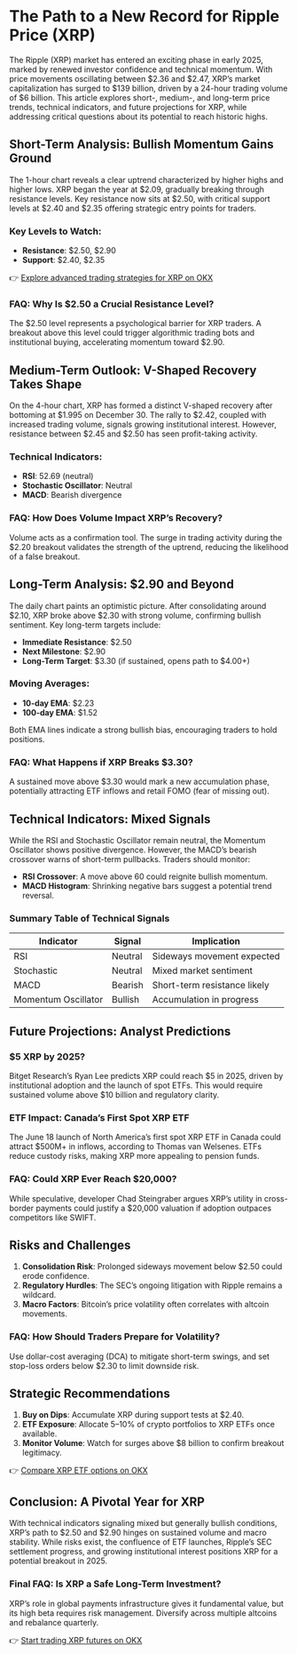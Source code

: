 # The Path to a New Record for Ripple Price (XRP)  

The Ripple (XRP) market has entered an exciting phase in early 2025, marked by renewed investor confidence and technical momentum. With price movements oscillating between $2.36 and $2.47, XRP’s market capitalization has surged to $139 billion, driven by a 24-hour trading volume of $6 billion. This article explores short-, medium-, and long-term price trends, technical indicators, and future projections for XRP, while addressing critical questions about its potential to reach historic highs.  

## Short-Term Analysis: Bullish Momentum Gains Ground  

The 1-hour chart reveals a clear uptrend characterized by higher highs and higher lows. XRP began the year at $2.09, gradually breaking through resistance levels. Key resistance now sits at $2.50, with critical support levels at $2.40 and $2.35 offering strategic entry points for traders.  

### Key Levels to Watch:  
- **Resistance**: $2.50, $2.90  
- **Support**: $2.40, $2.35  

👉 [Explore advanced trading strategies for XRP on OKX](https://bit.ly/okx-bonus)  

### FAQ: Why Is $2.50 a Crucial Resistance Level?  
The $2.50 level represents a psychological barrier for XRP traders. A breakout above this level could trigger algorithmic trading bots and institutional buying, accelerating momentum toward $2.90.  

## Medium-Term Outlook: V-Shaped Recovery Takes Shape  

On the 4-hour chart, XRP has formed a distinct V-shaped recovery after bottoming at $1.995 on December 30. The rally to $2.42, coupled with increased trading volume, signals growing institutional interest. However, resistance between $2.45 and $2.50 has seen profit-taking activity.  

### Technical Indicators:  
- **RSI**: 52.69 (neutral)  
- **Stochastic Oscillator**: Neutral  
- **MACD**: Bearish divergence  

### FAQ: How Does Volume Impact XRP’s Recovery?  
Volume acts as a confirmation tool. The surge in trading activity during the $2.20 breakout validates the strength of the uptrend, reducing the likelihood of a false breakout.  

## Long-Term Analysis: $2.90 and Beyond  

The daily chart paints an optimistic picture. After consolidating around $2.10, XRP broke above $2.30 with strong volume, confirming bullish sentiment. Key long-term targets include:  
- **Immediate Resistance**: $2.50  
- **Next Milestone**: $2.90  
- **Long-Term Target**: $3.30 (if sustained, opens path to $4.00+)  

### Moving Averages:  
- **10-day EMA**: $2.23  
- **100-day EMA**: $1.52  

Both EMA lines indicate a strong bullish bias, encouraging traders to hold positions.  

### FAQ: What Happens if XRP Breaks $3.30?  
A sustained move above $3.30 would mark a new accumulation phase, potentially attracting ETF inflows and retail FOMO (fear of missing out).  

## Technical Indicators: Mixed Signals  

While the RSI and Stochastic Oscillator remain neutral, the Momentum Oscillator shows positive divergence. However, the MACD’s bearish crossover warns of short-term pullbacks. Traders should monitor:  
- **RSI Crossover**: A move above 60 could reignite bullish momentum.  
- **MACD Histogram**: Shrinking negative bars suggest a potential trend reversal.  

### Summary Table of Technical Signals  

| Indicator          | Signal       | Implication                     |  
|---------------------|--------------|----------------------------------|  
| RSI                 | Neutral      | Sideways movement expected       |  
| Stochastic          | Neutral      | Mixed market sentiment           |  
| MACD                | Bearish      | Short-term resistance likely     |  
| Momentum Oscillator | Bullish      | Accumulation in progress         |  

## Future Projections: Analyst Predictions  

### $5 XRP by 2025?  
Bitget Research’s Ryan Lee predicts XRP could reach $5 in 2025, driven by institutional adoption and the launch of spot ETFs. This would require sustained volume above $10 billion and regulatory clarity.  

### ETF Impact: Canada’s First Spot XRP ETF  
The June 18 launch of North America’s first spot XRP ETF in Canada could attract $500M+ in inflows, according to Thomas van Welsenes. ETFs reduce custody risks, making XRP more appealing to pension funds.  

### FAQ: Could XRP Ever Reach $20,000?  
While speculative, developer Chad Steingraber argues XRP’s utility in cross-border payments could justify a $20,000 valuation if adoption outpaces competitors like SWIFT.  

## Risks and Challenges  

1. **Consolidation Risk**: Prolonged sideways movement below $2.50 could erode confidence.  
2. **Regulatory Hurdles**: The SEC’s ongoing litigation with Ripple remains a wildcard.  
3. **Macro Factors**: Bitcoin’s price volatility often correlates with altcoin movements.  

### FAQ: How Should Traders Prepare for Volatility?  
Use dollar-cost averaging (DCA) to mitigate short-term swings, and set stop-loss orders below $2.30 to limit downside risk.  

## Strategic Recommendations  

1. **Buy on Dips**: Accumulate XRP during support tests at $2.40.  
2. **ETF Exposure**: Allocate 5–10% of crypto portfolios to XRP ETFs once available.  
3. **Monitor Volume**: Watch for surges above $8 billion to confirm breakout legitimacy.  

👉 [Compare XRP ETF options on OKX](https://bit.ly/okx-bonus)  

## Conclusion: A Pivotal Year for XRP  

With technical indicators signaling mixed but generally bullish conditions, XRP’s path to $2.50 and $2.90 hinges on sustained volume and macro stability. While risks exist, the confluence of ETF launches, Ripple’s SEC settlement progress, and growing institutional interest positions XRP for a potential breakout in 2025.  

### Final FAQ: Is XRP a Safe Long-Term Investment?  
XRP’s role in global payments infrastructure gives it fundamental value, but its high beta requires risk management. Diversify across multiple altcoins and rebalance quarterly.  

👉 [Start trading XRP futures on OKX](https://bit.ly/okx-bonus)